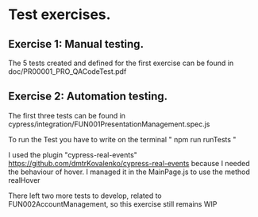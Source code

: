 # Test exercises.

## Exercise 1: Manual testing. 

The 5 tests created and defined for the first exercise can be found in doc/PR00001_PRO_QACodeTest.pdf

## Exercise 2: Automation testing. 

The first three tests can be found in cypress/integration/FUN001PresentationManagement.spec.js

To run the Test you have to write on the terminal " npm run runTests "

I used the plugin "cypress-real-events" https://github.com/dmtrKovalenko/cypress-real-events because I needed
the behaviour of hover. I managed it in the MainPage.js to use the method realHover

There left two more tests to develop, related to FUN002AccountManagement, so this exercise still remains WIP